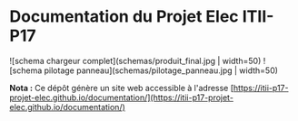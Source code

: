 # Documentation du Projet Elec ITII-P17

![schema chargeur complet](schemas/produit_final.jpg | width=50) ![schema pilotage panneau](schemas/pilotage_panneau.jpg | width=50)

**__Nota :__** Ce dépôt génère un site web accessible à l'adresse [https://itii-p17-projet-elec.github.io/documentation/](https://itii-p17-projet-elec.github.io/documentation/)

